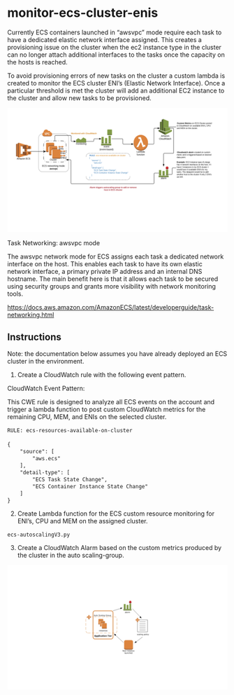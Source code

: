 # monitor-ecs-cluster-enis

Currently ECS containers launched in “awsvpc” mode require each task to have a dedicated elastic network interface assigned. This creates a provisioning issue on the cluster when the ec2 instance type in the cluster can no longer attach additional interfaces to the tasks once the capacity on the hosts is reached.

To avoid provisioning errors of new tasks on the cluster a custom lambda is created to monitor the ECS cluster ENI’s (Elastic Network Interface). Once a particular threshold is met the cluster will add an additional EC2 instance to the cluster and allow new tasks to be provisioned.

 ![ECS Autoscaling ENI Solution](./monitor-ecs-cluster-enis.png)


Task Networking: awsvpc mode

The awsvpc network mode for ECS assigns each task a dedicated network interface on the host. This enables each task to have its own elastic network interface, a primary private IP address and an internal DNS hostname. The main benefit here is that it allows each task to be secured using security groups and grants more visibility with network monitoring tools.

https://docs.aws.amazon.com/AmazonECS/latest/developerguide/task-networking.html 

Instructions
-----------------------------------------------
Note: the documentation below assumes you have already deployed an ECS cluster in the environment.

1.	Create a CloudWatch rule with the following event pattern.

CloudWatch Event Pattern: 

This CWE rule is designed to analyze all ECS events on the account and trigger a lambda function to post custom CloudWatch metrics for the remaining CPU, MEM, and ENIs on the selected cluster.

```
RULE: ecs-resources-available-on-cluster

{
    "source": [
        "aws.ecs"
    ],
    "detail-type": [
        "ECS Task State Change",
        "ECS Container Instance State Change"
    ]
}
```
2. Create Lambda function for the ECS custom resource monitoring for ENI’s, CPU and MEM on the assigned cluster.

```
ecs-autoscalingV3.py
```
3.	Create a CloudWatch Alarm based on the custom metrics produced by the cluster in the auto scaling-group.

![Custom CloudWatch Alarm](./ecs-cluster-cw.png)
